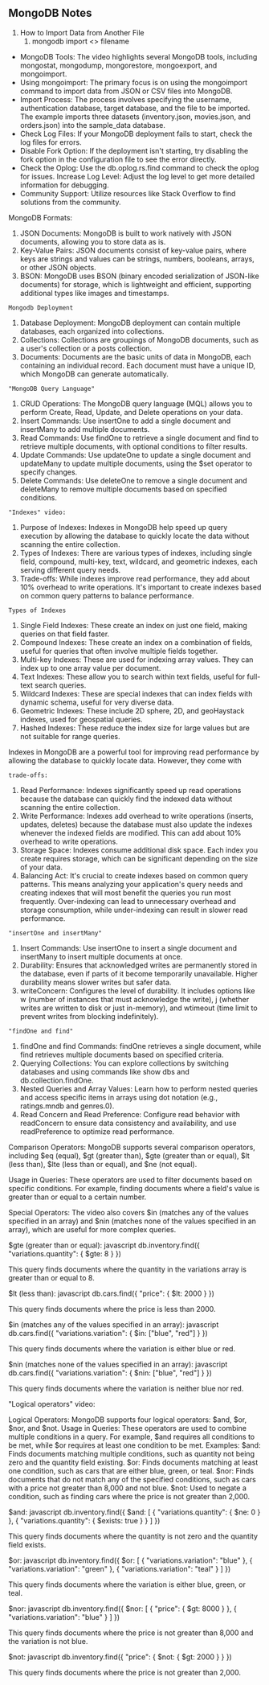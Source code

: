 ## MongoDB Notes

1. How to Import Data from Another File
   1. mongodb import <> filename


- MongoDB Tools: The video highlights several MongoDB tools, including mongostat, mongodump, mongorestore, mongoexport, and mongoimport.
- Using mongoimport: The primary focus is on using the mongoimport command to import data from JSON or CSV files into MongoDB.
- Import Process: The process involves specifying the username, authentication database, target database, and the file to be imported. The example imports three datasets (inventory.json, movies.json, and orders.json) into the sample_data database.
- Check Log Files: If your MongoDB deployment fails to start, check the log files for errors.
- Disable Fork Option: If the deployment isn't starting, try disabling the fork option in the configuration file to see the error directly.
- Check the Oplog: Use the db.oplog.rs.find command to check the oplog for issues.
Increase Log Level: Adjust the log level to get more detailed information for debugging.
- Community Support: Utilize resources like Stack Overflow to find solutions from the community.


MongoDB Formats:

1. JSON Documents: MongoDB is built to work natively with JSON documents, allowing you to store data as is.
2. Key-Value Pairs: JSON documents consist of key-value pairs, where keys are strings and values can be strings, numbers, booleans, arrays, or other JSON objects.
3. BSON: MongoDB uses BSON (binary encoded serialization of JSON-like documents) for storage, which is lightweight and efficient, supporting additional types like images and timestamps.


`Mongodb Deployment`

1. Database Deployment: MongoDB deployment can contain multiple databases, each organized into collections.
2. Collections: Collections are groupings of MongoDB documents, such as a user's collection or a posts collection.
3. Documents: Documents are the basic units of data in MongoDB, each containing an individual record. Each document must have a unique ID, which MongoDB can generate automatically.


`"MongoDB Query Language"`

1. CRUD Operations: The MongoDB query language (MQL) allows you to perform Create, Read, Update, and Delete operations on your data.
2. Insert Commands: Use insertOne to add a single document and insertMany to add multiple documents.
3. Read Commands: Use findOne to retrieve a single document and find to retrieve multiple documents, with optional conditions to filter results.
4. Update Commands: Use updateOne to update a single document and updateMany to update multiple documents, using the $set operator to specify changes.
5. Delete Commands: Use deleteOne to remove a single document and deleteMany to remove multiple documents based on specified conditions.

`"Indexes" video:`

1. Purpose of Indexes: Indexes in MongoDB help speed up query execution by allowing the database to quickly locate the data without scanning the entire collection.
2. Types of Indexes: There are various types of indexes, including single field, compound, multi-key, text, wildcard, and geometric indexes, each serving different query needs.
3. Trade-offs: While indexes improve read performance, they add about 10% overhead to write operations. It's important to create indexes based on common query patterns to balance performance.

`Types of Indexes`

1. Single Field Indexes: These create an index on just one field, making queries on that field faster.
2. Compound Indexes: These create an index on a combination of fields, useful for queries that often involve multiple fields together.
3. Multi-key Indexes: These are used for indexing array values. They can index up to one array value per document.
4. Text Indexes: These allow you to search within text fields, useful for full-text search queries.
5. Wildcard Indexes: These are special indexes that can index fields with dynamic schema, useful for very diverse data.
6. Geometric Indexes: These include 2D sphere, 2D, and geoHaystack indexes, used for geospatial queries.
7. Hashed Indexes: These reduce the index size for large values but are not suitable for range queries.

Indexes in MongoDB are a powerful tool for improving read performance by allowing the database to quickly locate data. However, they come with 

`trade-offs:`

1. Read Performance: Indexes significantly speed up read operations because the database can quickly find the indexed data without scanning the entire collection.
2. Write Performance: Indexes add overhead to write operations (inserts, updates, deletes) because the database must also update the indexes whenever the indexed fields are modified. This can add about 10% overhead to write operations.
3. Storage Space: Indexes consume additional disk space. Each index you create requires storage, which can be significant depending on the size of your data.
4. Balancing Act: It's crucial to create indexes based on common query patterns. This means analyzing your application's query needs and creating indexes that will most benefit the queries you run most frequently. Over-indexing can lead to unnecessary overhead and storage consumption, while under-indexing can result in slower read performance.

`"insertOne and insertMany"`

1. Insert Commands: Use insertOne to insert a single document and insertMany to insert multiple documents at once.
2. Durability: Ensures that acknowledged writes are permanently stored in the database, even if parts of it become temporarily unavailable. Higher durability means slower writes but safer data.
3. writeConcern: Configures the level of durability. It includes options like w (number of instances that must acknowledge the write), j (whether writes are written to disk or just in-memory), and wtimeout (time limit to prevent writes from blocking indefinitely).


`"findOne and find"`

1. findOne and find Commands: findOne retrieves a single document, while find retrieves multiple documents based on specified criteria.
2. Querying Collections: You can explore collections by switching databases and using commands like show dbs and db.collection.findOne.
3. Nested Queries and Array Values: Learn how to perform nested queries and access specific items in arrays using dot notation (e.g., ratings.mndb and genres.0).
4. Read Concern and Read Preference: Configure read behavior with readConcern to ensure data consistency and availability, and use readPreference to optimize read performance.

Comparison Operators: MongoDB supports several comparison operators, including $eq (equal), $gt (greater than), $gte (greater than or equal), $lt (less than), $lte (less than or equal), and $ne (not equal).

Usage in Queries: These operators are used to filter documents based on specific conditions. For example, finding documents where a field's value is greater than or equal to a certain number.

Special Operators: The video also covers $in (matches any of the values specified in an array) and $nin (matches none of the values specified in an array), which are useful for more complex queries.


$gte (greater than or equal):
javascript
db.inventory.find({ "variations.quantity": { $gte: 8 } })

This query finds documents where the quantity in the variations array is greater than or equal to 8.

$lt (less than):
javascript
db.cars.find({ "price": { $lt: 2000 } })

This query finds documents where the price is less than 2000.

$in (matches any of the values specified in an array):
javascript
db.cars.find({ "variations.variation": { $in: ["blue", "red"] } })

This query finds documents where the variation is either blue or red.

$nin (matches none of the values specified in an array):
javascript
db.cars.find({ "variations.variation": { $nin: ["blue", "red"] } })

This query finds documents where the variation is neither blue nor red.


"Logical operators" video:

Logical Operators: MongoDB supports four logical operators: $and, $or, $nor, and $not.
Usage in Queries: These operators are used to combine multiple conditions in a query. For example, $and requires all conditions to be met, while $or requires at least one condition to be met.
Examples:
$and: Finds documents matching multiple conditions, such as quantity not being zero and the quantity field existing.
$or: Finds documents matching at least one condition, such as cars that are either blue, green, or teal.
$nor: Finds documents that do not match any of the specified conditions, such as cars with a price not greater than 8,000 and not blue.
$not: Used to negate a condition, such as finding cars where the price is not greater than 2,000.


$and:
javascript
db.inventory.find({
$and: [
{ "variations.quantity": { $ne: 0 } },
{ "variations.quantity": { $exists: true } }
]
})

This query finds documents where the quantity is not zero and the quantity field exists.

$or:
javascript
db.inventory.find({
$or: [
{ "variations.variation": "blue" },
{ "variations.variation": "green" },
{ "variations.variation": "teal" }
]
})

This query finds documents where the variation is either blue, green, or teal.

$nor:
javascript
db.inventory.find({
$nor: [
{ "price": { $gt: 8000 } },
{ "variations.variation": "blue" }
]
})

This query finds documents where the price is not greater than 8,000 and the variation is not blue.

$not:
javascript
db.inventory.find({
"price": { $not: { $gt: 2000 } }
})

This query finds documents where the price is not greater than 2,000.